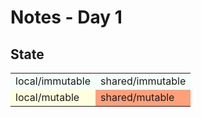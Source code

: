 # Notes - Day 1

## State

<table>
<tbody>
<tr>
<td style="background-color: mintcream">local/immutable</td><td style="background-color: mintcream">shared/immutable</td>
</tr>
<tr>
<td style="background-color: lightyellow">local/mutable</td><td style="background-color: lightsalmon">shared/mutable</td>
</tr>
</tbody>
</table>
